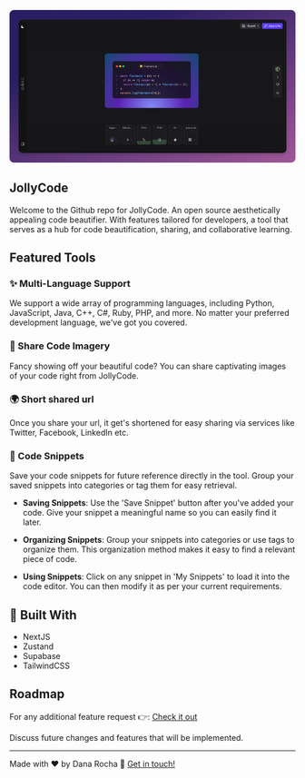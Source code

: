 ![Project Image](src/assets/app.png)

## JollyCode

Welcome to the Github repo for JollyCode. An open source aesthetically appealing code beautifier. With features tailored for developers, a tool that serves as a hub for code beautification, sharing, and collaborative learning.

## Featured Tools

### ✨ Multi-Language Support

We support a wide array of programming languages, including Python, JavaScript, Java, C++, C#, Ruby, PHP, and more. No matter your preferred development language, we've got you covered.

### 🎨 Share Code Imagery

Fancy showing off your beautiful code? You can share captivating images of your code right from JollyCode.

### 🌍 Short shared url

Once you share your url, it get's shortened for easy sharing via services like Twitter, Facebook, LinkedIn etc.

### 💾 Code Snippets

Save your code snippets for future reference directly in the tool. Group your saved snippets into categories or tag them for easy retrieval.

- **Saving Snippets**: Use the 'Save Snippet' button after you've added your code. Give your snippet a meaningful name so you can easily find it later.

- **Organizing Snippets**: Group your snippets into categories or use tags to organize them. This organization method makes it easy to find a relevant piece of code.

- **Using Snippets**: Click on any snippet in 'My Snippets' to load it into the code editor. You can then modify it as per your current requirements.

## 🚀 Built With

- NextJS
- Zustand
- Supabase
- TailwindCSS

## Roadmap

For any additional feature request 👉: [Check it out](https://jollycode.canny.io/feature-requests)

Discuss future changes and features that will be implemented.

---

Made with ♥ by Dana Rocha 👋 [Get in touch!](https://bento.me/danarocha)
